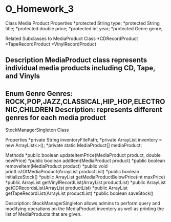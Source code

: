 # O_Homework_3

Class Media Product
Properties
  *protected String type;
	*protected String title;
	*protected double price;
	*protected int year;
	*protected Genre genre;

Related Subclasses to MediaProduct Class
  *CDRecordProduct
  *TapeRecordProduct
  *VinylRecordProduct
  
Description
MediaProduct class represents individual media products including CD, Tape, and Vinyls
---
Enum Genre
Genres: 
  ROCK,POP,JAZZ,CLASSICAL,HIP_HOP,ELECTRONIC,CHILDREN
Description: 
  represents different genres for each media product
---

StockManagerSingleton Class

Properties
  *private String inventoryFilePath;
	*private ArrayList<MediaProduct> inventory = new ArrayList<>();
	*private static MediaProduct[] mediaProduct;

Methods
*public boolean updateItemPrice(MediaProduct product, double newPrice) 
*public boolean addItem(MediaProduct product) 
*public boolean removeItem(MediaProduct product) 
*public void printListOfMediaProduct(ArrayList<MediaProduct> productList) 
*public boolean initializeStock() 
*public ArrayList<MediaProduct> getMediaProductBelowPrice(int maxPrice)
*public ArrayList<VinylRecordProduct> getVinylRecordList(ArrayList<MediaProduct> productList)
*public ArrayList<CDRecordProduct> getCDRecordsList(ArrayList<MediaProduct> productList)
*public ArrayList<TapeRecordProduct> getTapeRecordList(ArrayList<MediaProduct> productList)
*public boolean saveStock() 

Description: 
StockManagerSingleton allows admins to perform query and modifying operations on the MediaProduct inventory as well as printing the list of MediaProducts that are given.
